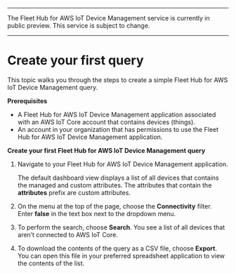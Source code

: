 --------

 The Fleet Hub for AWS IoT Device Management service is currently in public preview\. This service is subject to change\.

--------

# Create your first query<a name="aws-iot-monitor-user-getting-started-first-query"></a>

This topic walks you through the steps to create a simple Fleet Hub for AWS IoT Device Management query\.

**Prerequisites**
+ A Fleet Hub for AWS IoT Device Management application associated with an AWS IoT Core account that contains devices \(things\)\.
+ An account in your organization that has permissions to use the Fleet Hub for AWS IoT Device Management application\.

**Create your first Fleet Hub for AWS IoT Device Management query**

1. Navigate to your Fleet Hub for AWS IoT Device Management application\.

   The default dashboard view displays a list of all devices that contains the managed and custom attributes\. The attributes that contain the **attributes** prefix are custom attributes\.

1. On the menu at the top of the page, choose the **Connectivity** filter\. Enter **false** in the text box next to the dropdown menu\.

1. To perform the search, choose **Search**\. You see a list of all devices that aren’t connected to AWS IoT Core\.

1. To download the contents of the query as a CSV file, choose **Export**\. You can open this file in your preferred spreadsheet application to view the contents of the list\.